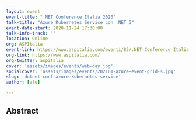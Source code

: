 ```yaml
---
layout: event
event-title: ".NET Conference Italia 2020"
talk-title: "Azure Kubernetes Service con .NET 5"
event-date-start: 2020-11-24 17:30:00
talk-info-track: ''
location: Online
org: ASPItalia
event-link: https://www.aspitalia.com/eventi/85/.NET-Conference-Italia-2020-Online.aspx
org-link: https://www.aspitalia.com/
org-twitter: aspitalia
cover: 'assets/images/events/web-day.jpg'
socialcover: 'assets/images/events/202101-azure-event-grid-s.jpg'
slug: 'dotnet-conf-azure-kubernetes-service'
author: [ale]

---
```

## Abstract
